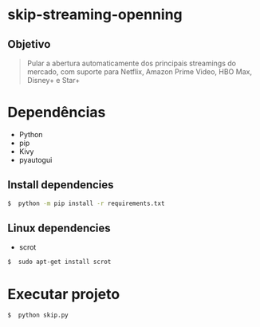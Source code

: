 # skip-streaming-openning

## Objetivo 
> Pular a abertura automaticamente dos principais streamings do mercado, com suporte para Netflix, Amazon Prime Video, HBO Max, Disney+ e Star+

# Dependências
* Python
* pip
* Kivy
* pyautogui

## Install dependencies
```bash
$  python -m pip install -r requirements.txt
```

##  Linux dependencies
* scrot

```bash
$  sudo apt-get install scrot
```


# Executar projeto
```bash
$  python skip.py
```
